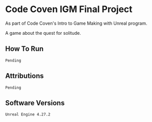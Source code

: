 # Code Coven IGM Final Project
As part of Code Coven's Intro to Game Making with Unreal program.

A game about the quest for solitude.

## How To Run

    Pending

## Attributions

    Pending

## Software Versions

    Unreal Engine 4.27.2